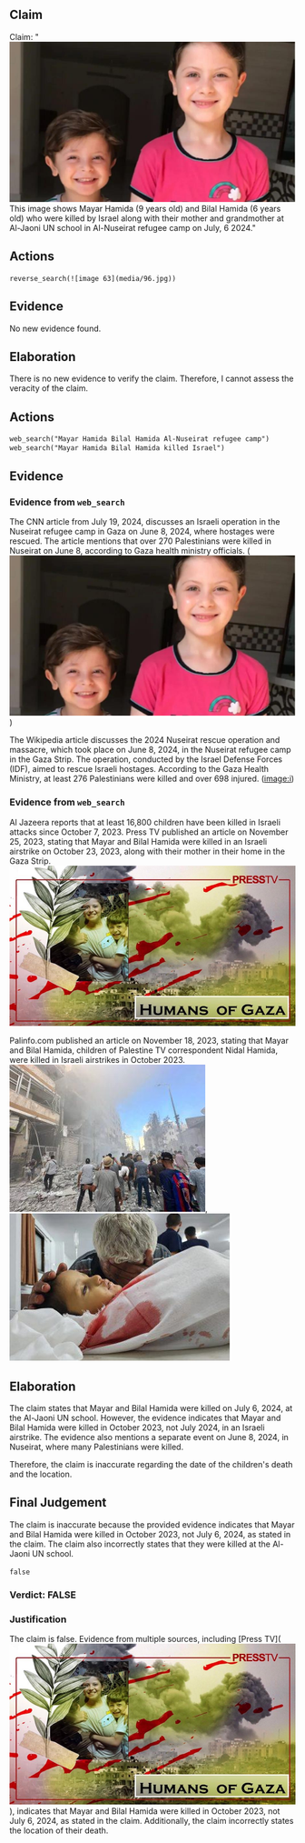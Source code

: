 ## Claim
Claim: "![image 63](media/96.jpg) This image shows Mayar Hamida (9 years old) and Bilal Hamida (6 years old) who were killed by Israel along with their mother and grandmother at Al-Jaoni UN school in Al-Nuseirat refugee camp on July, 6 2024."

## Actions
```
reverse_search(![image 63](media/96.jpg))
```

## Evidence
No new evidence found.

## Elaboration
There is no new evidence to verify the claim. Therefore, I cannot assess the veracity of the claim.


## Actions
```
web_search("Mayar Hamida Bilal Hamida Al-Nuseirat refugee camp")
web_search("Mayar Hamida Bilal Hamida killed Israel")
```

## Evidence
### Evidence from `web_search`
The CNN article from July 19, 2024, discusses an Israeli operation in the Nuseirat refugee camp in Gaza on June 8, 2024, where hostages were rescued. The article mentions that over 270 Palestinians were killed in Nuseirat on June 8, according to Gaza health ministry officials. (![image 63](media/96.jpg))

The Wikipedia article discusses the 2024 Nuseirat rescue operation and massacre, which took place on June 8, 2024, in the Nuseirat refugee camp in the Gaza Strip. The operation, conducted by the Israel Defense Forces (IDF), aimed to rescue Israeli hostages. According to the Gaza Health Ministry, at least 276 Palestinians were killed and over 698 injured. (<image:i>)


### Evidence from `web_search`
Al Jazeera reports that at least 16,800 children have been killed in Israeli attacks since October 7, 2023. Press TV published an article on November 25, 2023, stating that Mayar and Bilal Hamida were killed in an Israeli airstrike on October 23, 2023, along with their mother in their home in the Gaza Strip. ![image 11838](media/2025-08-31_11-10-1756638603-420525.jpg)

Palinfo.com published an article on November 18, 2023, stating that Mayar and Bilal Hamida, children of Palestine TV correspondent Nidal Hamida, were killed in Israeli airstrikes in October 2023. ![image 11844](media/2025-08-31_11-10-1756638608-275474.jpg), ![image 11842](media/2025-08-31_11-10-1756638607-086432.jpg)


## Elaboration
The claim states that Mayar and Bilal Hamida were killed on July 6, 2024, at the Al-Jaoni UN school. However, the evidence indicates that Mayar and Bilal Hamida were killed in October 2023, not July 2024, in an Israeli airstrike. The evidence also mentions a separate event on June 8, 2024, in Nuseirat, where many Palestinians were killed.

Therefore, the claim is inaccurate regarding the date of the children's death and the location.


## Final Judgement
The claim is inaccurate because the provided evidence indicates that Mayar and Bilal Hamida were killed in October 2023, not July 6, 2024, as stated in the claim. The claim also incorrectly states that they were killed at the Al-Jaoni UN school.

`false`

### Verdict: FALSE

### Justification
The claim is false. Evidence from multiple sources, including [Press TV](![image 11838](media/2025-08-31_11-10-1756638603-420525.jpg)), indicates that Mayar and Bilal Hamida were killed in October 2023, not July 6, 2024, as stated in the claim. Additionally, the claim incorrectly states the location of their death.
